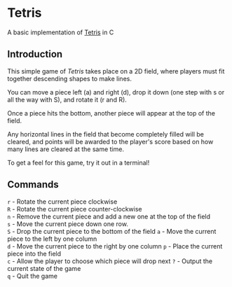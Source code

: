 # Tetris
A basic implementation of [Tetris](https://tetris.com/play-tetris) in C

## Introduction

This simple game of _Tetris_ takes place on a 2D field, where players must fit together descending shapes to make lines.

You can move a piece left (a) and right (d), drop it down (one step with s or all the way with S), and rotate it (r and R).

Once a piece hits the bottom, another piece will appear at the top of the field.

Any horizontal lines in the field that become completely filled will be cleared, and points will be awarded to the player's score based on how many lines are cleared at the same time.

To get a feel for this game, try it out in a terminal!

## Commands

`r` - Rotate the current piece clockwise	
`R` - Rotate the current piece counter-clockwise	
`n` - Remove the current piece and add a new one at the top of the field	
`s` - Move the current piece down one row.	
`S` - Drop the current piece to the bottom of the field	
`a` - Move the current piece to the left by one column	
`d` - Move the current piece to the right by one column	
`p` - Place the current piece into the field	
`c` - Allow the player to choose which piece will drop next	
`?` - Output the current state of the game	
`q` - Quit the game	
